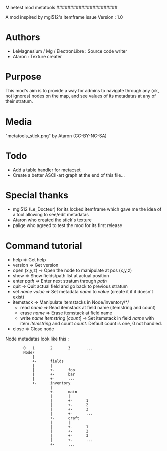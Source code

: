 Minetest mod metatools
######################

A mod inspired by mgl512's itemframe issue
Version : 1.0

# Authors
 - LeMagnesium / Mg / ElectronLibre : Source code writer
 - Ataron : Texture creater

# Purpose
This mod's aim is to provide a way for admins to navigate through any (ok, not
ignores) nodes on the map, and see values of its metadatas at any of their
stratum.

# Media
"metatools_stick.png" by Ataron (CC-BY-NC-SA)

# Todo
 - Add a table handler for meta::set
 - Create a better ASCII-art graph at the end of this file...

# Special thanks
 - mgl512 (Le_Docteur) for its locked itemframe which gave me the idea of a tool
allowing to see/edit metadatas
 - Ataron who created the stick's texture
 - palige who agreed to test the mod for its first release

# Command tutorial

 - help										=> Get help
 - version									=> Get version
 - open (x,y,z)								=> Open the node to manipulate at pos (x,y,z)
 - show 									=> Show fields/path list at actual position
 - enter _path_								=> Enter next stratum through _path_
 - quit										=> Quit actual field and go back to previous stratum
 - set _name_ _value_						=> Set metadata _name_ to _value_ (create it if it doesn't exist)
 - itemstack								=> Manipulate itemstacks in Node/inventory/*/
	- read _name_							=> Read itemstack at field name (itemstring and count)
	- erase _name_							=> Erase itemstack at field name
	- write _name_ _itemstring_ [_count_]	=> Set itemstack in field _name_ with item _itemstring_ and count _count_. Default count is one, 0 not handled.
 - close									=> Close node

 Node metadatas look like this :

			0	1		2		3		...
			Node/
				|
				+- 		fields
				|		|
				|		+-		foo
				|		+-		bar
				|		+-		...
				+-		inventory
						|
						+-		main
						|		|
						|		+-		1
						|		+-		2
						|		+-		3
						|		+-		...
						+-		craft
						|		|
						|		+-		1
						|		+-		2
						|		+-		3
						|		+-		...
						+-		...
